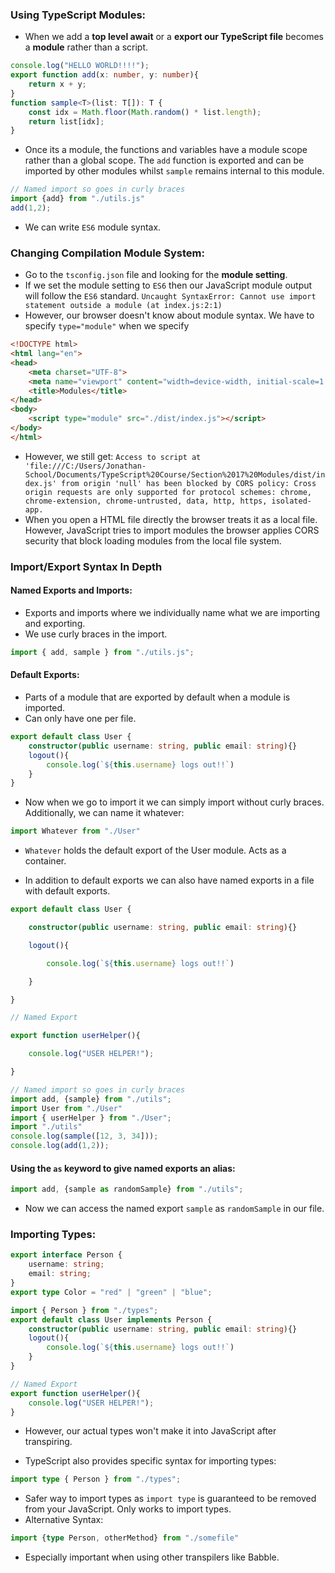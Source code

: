 
### Using TypeScript Modules:
- When we add a **top level await** or a **export our TypeScript file** becomes a **module** rather than a script.
```ts
console.log("HELLO WORLD!!!!");
export function add(x: number, y: number){
    return x + y;
}
function sample<T>(list: T[]): T {
    const idx = Math.floor(Math.random() * list.length);
    return list[idx];
}
```
- Once its a module, the functions and variables have a module scope rather than a global scope. The `add` function is exported and can be imported by other modules whilst `sample` remains internal to this module.
```ts
// Named import so goes in curly braces
import {add} from "./utils.js"
add(1,2);
```
- We can write `ES6` module syntax.

### Changing Compilation Module System:
- Go to the `tsconfig.json` file and looking for the **module setting**. 
- If we set the module setting to `ES6` then our JavaScript module output will follow the `ES6` standard.
`Uncaught SyntaxError: Cannot use import statement outside a module (at index.js:2:1)`
- However, our browser doesn't know about module syntax. We have to specify `type="module"` when we specify 
```html
<!DOCTYPE html>
<html lang="en">
<head>
    <meta charset="UTF-8">
    <meta name="viewport" content="width=device-width, initial-scale=1.0">
    <title>Modules</title>
</head>
<body>
    <script type="module" src="./dist/index.js"></script>
</body>
</html>
```
- However, we still get:
`Access to script at 'file:///C:/Users/Jonathan-School/Documents/TypeScript%20Course/Section%2017%20Modules/dist/index.js' from origin 'null' has been blocked by CORS policy: Cross origin requests are only supported for protocol schemes: chrome, chrome-extension, chrome-untrusted, data, http, https, isolated-app.`
- When you open a HTML file directly the browser treats it as a local file. However, JavaScript tries to import modules the browser applies CORS security that block loading modules from the local file system.
### Import/Export Syntax In Depth
#### Named Exports and Imports:
- Exports and imports where we individually name what we are importing and exporting.
- We use curly braces in the import.
```ts
import { add, sample } from "./utils.js";
```

#### Default Exports:
- Parts of a module that are exported by default when a module is imported.
- Can only have one per file. 
```ts
export default class User {
    constructor(public username: string, public email: string){}
    logout(){
        console.log(`${this.username} logs out!!`)
    }
}
```
- Now when we go to import it we can simply import without curly braces. Additionally, we can name it whatever:
```ts
import Whatever from "./User"
```
- `Whatever` holds the default export of the User module. Acts as a container.

- In addition to default exports we can also have named exports in a file with default exports.
```ts
export default class User {

    constructor(public username: string, public email: string){}

    logout(){

        console.log(`${this.username} logs out!!`)

    }

}

// Named Export

export function userHelper(){

    console.log("USER HELPER!");

}
```

```ts
// Named import so goes in curly braces
import add, {sample} from "./utils";
import User from "./User"
import { userHelper } from "./User";
import "./utils"
console.log(sample([12, 3, 34]));
console.log(add(1,2));
```

#### Using the `as` keyword to give named exports an alias:
```ts
import add, {sample as randomSample} from "./utils";
```
- Now we can access the named export `sample` as `randomSample` in our file.

### Importing Types:
```ts
export interface Person {
    username: string;
    email: string;
}
export type Color = "red" | "green" | "blue";
```

```ts
import { Person } from "./types";
export default class User implements Person {
    constructor(public username: string, public email: string){}
    logout(){
        console.log(`${this.username} logs out!!`)
    }
}

// Named Export
export function userHelper(){
    console.log("USER HELPER!");
}
```
- However, our actual types won't make it into JavaScript after transpiring.

- TypeScript also provides specific syntax for importing types:
```ts
import type { Person } from "./types";
```
- Safer way to import types as `import type` is guaranteed to be removed from your JavaScript. Only works to import types. 
- Alternative Syntax:
```ts
import {type Person, otherMethod} from "./somefile"
```
- Especially important when using other transpilers like Babble.